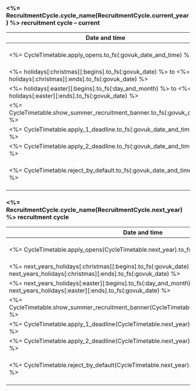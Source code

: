 ### <%= RecruitmentCycle.cycle_name(RecruitmentCycle.current_year) %> recruitment cycle – current
| **Date and time** | **What happens** |
| --- | --- |
| <%= CycleTimetable.apply_opens.to_fs(:govuk_date_and_time) %> | Start of <%= RecruitmentCycle.cycle_name(RecruitmentCycle.current_year) %> recruitment cycle - candidates can apply for courses. |
| <%= holidays[:christmas][:begins].to_fs(:govuk_date) %> to <%= holidays[:christmas][:ends].to_fs(:govuk_date) %> | This period is not counted as working days when calculating time to make a decision. |
| <%= holidays[:easter][:begins].to_fs(:day_and_month) %> to <%= holidays[:easter][:ends].to_fs(:govuk_date) %> | This period is not counted as working days when calculating time to make a decision. |
| <%= CycleTimetable.show_summer_recruitment_banner.to_fs(:govuk_date) %> | Time to make a decision is reduced from 40 working days to 20 working days. |
| <%= CycleTimetable.apply_1_deadline.to_fs(:govuk_date_and_time) %> | Candidates can no longer apply for courses, unless they have already applied within this recruitment cycle. |
| <%= CycleTimetable.apply_2_deadline.to_fs(:govuk_date_and_time) %> | Candidates can no longer apply for courses. |
| <%= CycleTimetable.reject_by_default.to_fs(:govuk_date_and_time) %> | End of <%= RecruitmentCycle.cycle_name(RecruitmentCycle.current_year) %> recruitment cycle - applications awaiting decisions are automatically rejected. |


### <%= RecruitmentCycle.cycle_name(RecruitmentCycle.next_year) %> recruitment cycle
| **Date and time** | **What happens** |
| --- | --- |
| <%= CycleTimetable.apply_opens(CycleTimetable.next_year).to_fs(:govuk_date_and_time) %> | Start of <%= RecruitmentCycle.cycle_name(RecruitmentCycle.next_year) %> recruitment cycle - candidates can apply for courses. |
| <%= next_years_holidays[:christmas][:begins].to_fs(:govuk_date) %> to <%= next_years_holidays[:christmas][:ends].to_fs(:govuk_date) %> | This period is not counted as working days when calculating time to make a decision. |
| <%= next_years_holidays[:easter][:begins].to_fs(:day_and_month) %> to <%= next_years_holidays[:easter][:ends].to_fs(:govuk_date) %> | This period is not counted as working days when calculating time to make a decision. |
| <%= CycleTimetable.show_summer_recruitment_banner(CycleTimetable.next_year).to_fs(:govuk_date) %> | Time to make a decision is reduced from 40 working days to 20 working days. |
| <%= CycleTimetable.apply_1_deadline(CycleTimetable.next_year).to_fs(:govuk_date_and_time) %> | Candidates can no longer apply for courses, unless they have already applied within this recruitment cycle. |
| <%= CycleTimetable.apply_2_deadline(CycleTimetable.next_year).to_fs(:govuk_date_and_time) %> | Candidates can no longer apply for courses. |
| <%= CycleTimetable.reject_by_default(CycleTimetable.next_year).to_fs(:govuk_date_and_time) %> | End of <%= RecruitmentCycle.cycle_name(RecruitmentCycle.next_year) %> recruitment cycle - applications awaiting decisions are automatically rejected. |

